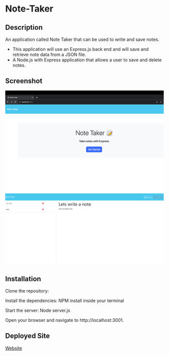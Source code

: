 # Note-Taker

## Description
  An application called Note Taker that can be used to write and save notes. 
  * This application will use an Express.js back end and will save and retrieve note data from a JSON file.
  * A Node.js with Express application that allows a user to save and delete notes.

## Screenshot
  ![NoteTaker](images/homescreen.png)
  ![NoteTaker](images/notetaker.png)

## Installation
Clone the repository:

Install the dependencies: NPM install inside your terminal

Start the server: Node server.js

Open your browser and navigate to http://localhost:3001.


## Deployed Site
[Website](https://notetaker13-8e6ccb666c04.herokuapp.com/)
